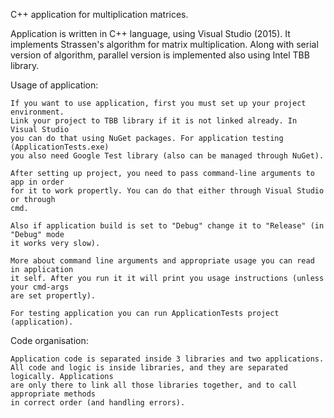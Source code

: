 C++ application for multiplication matrices.

Application is written in C++ language, using Visual Studio (2015).
It implements Strassen's algorithm for matrix multiplication. Along with
serial version of algorithm, parallel version is implemented also using
Intel TBB library.

Usage of application:

	If you want to use application, first you must set up your project environment.
	Link your project to TBB library if it is not linked already. In Visual Studio
	you can do that using NuGet packages. For application testing (ApplicationTests.exe)
	you also need Google Test library (also can be managed through NuGet).

	After setting up project, you need to pass command-line arguments to app in order
	for it to work propertly. You can do that either through Visual Studio or through
	cmd.

	Also if application build is set to "Debug" change it to "Release" (in "Debug" mode
	it works very slow).

	More about command line arguments and appropriate usage you can read in application
	it self. After you run it it will print you usage instructions (unless your cmd-args
	are set propertly).

	For testing application you can run ApplicationTests project (application).

Code organisation:

	Application code is separated inside 3 libraries and two applications.
	All code and logic is inside libraries, and they are separated logically. Applications
	are only there to link all those libraries together, and to call appropriate methods
	in correct order (and handling errors).